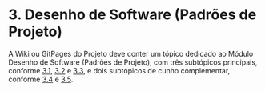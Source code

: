 # 3. Desenho de Software (Padrões de Projeto)

A Wiki ou GitPages do Projeto deve conter um tópico dedicado ao Módulo Desenho de Software (Padrões de Projeto), com três subtópicos principais, conforme [3.1](/docs/padroes-projeto/grasps.md), [3.2](/docs/padroes-projeto/gofs.md) e [3.3](/docs/padroes-projeto/3.3.PadroesExtra.md), e dois subtópicos de cunho complementar, conforme [3.4](/docs/padroes-projeto/iniciativas_extras.md) e [3.5](/docs/padroes-projeto/participacoes.md).